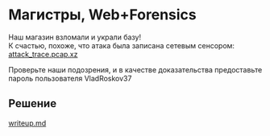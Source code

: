 # Магистры, Web+Forensics

Наш магазин взломали и украли базу!  
К счастью, похоже, что атака была записана сетевым сенсором: [attack_trace.pcap.xz](attack_trace.pcap.xz)

Проверьте наши подозрения, и в качестве доказательства предоставьте пароль пользователя VladRoskov37


## Решение
[writeup.md](writeup.md)
